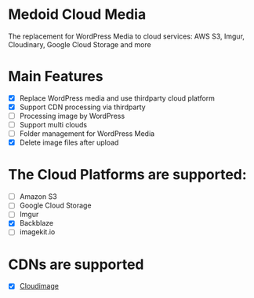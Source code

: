 Medoid Cloud Media
=

The replacement for WordPress Media to cloud services: AWS S3, Imgur, Cloudinary, Google Cloud Storage and more

# Main Features
- [x] Replace WordPress media and use thirdparty cloud platform
- [x] Support CDN processing via thirdparty
- [ ] Processing image by WordPress
- [ ] Support multi clouds
- [ ] Folder management for WordPress Media
- [x] Delete image files after upload

# The Cloud Platforms are supported:
- [ ] Amazon S3
- [ ] Google Cloud Storage
- [ ] Imgur
- [x] Backblaze
- [ ] imagekit.io

# CDNs are supported

- [x] [Cloudimage](https://www.cloudimage.io)
